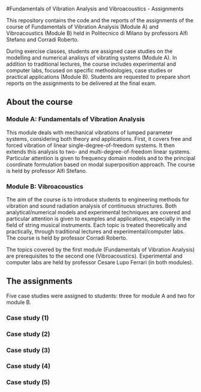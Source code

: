 #Fundamentals of Vibration Analysis and Vibroacoustics - Assignments

This repository contains the code and the reports of the assignments of the course of Fundamentals of Vibration Analysis (Module A) and Vibroacoustics (Module B) held in Politecnico di Milano by professors Alfi Stefano and Corradi Roberto.

During exercise classes, students are assigned case studies on the modelling and numerical analisys of vibrating systems (Module A). 
In addition to traditional lectures, the course includes experimental and computer labs, focused on specific methodologies, case studies or practical applications (Module B). 
Students are requested to prepare short reports on the assignments to be delivered at the final exam. 

## About the course 
### Module A: Fundamentals of Vibration Analysis

This module deals with mechanical vibrations of lumped parameter systems, considering both theory and applications. First, it covers free and forced vibration of linear single-degree-of-freedom systems. It then extends this analysis to two- and multi-degree-of-freedom linear systems. Particular attention is given to frequency domain models and to the principal coordinate formulation based on modal superposition approach.
The course is held by professor Alfi Stefano.


### Module B: Vibroacoustics

The aim of the course is to introduce students to engineering methods for vibration and sound radiation analysis of continuous structures. Both analytical/numerical models and experimental techniques are covered and particular attention is given to examples and applications, especially in the field of string musical instruments. Each topic is treated theoretically and practically, through traditional lectures and experimental/computer labs.
The course is held by professor Corradi Roberto. 

The topics covered by the first module (Fundamentals of Vibration Analysis) are prerequisites to the second one (Vibroacoustics).
Experimental and computer labs are held by professor Cesare Lupo Ferrari (in both modules).

## The assignments
Five case studies were assigned to students: three for module A and two for module B.

### Case study (1)


### Case study (2)

### Case study (3)

### Case study (4)

### Case study (5)
